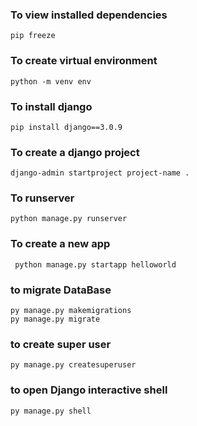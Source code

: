 ### To view installed dependencies
```
pip freeze
```
### To create virtual environment
```
python -m venv env
```

### To install django

```
pip install django==3.0.9
```

### To create a django project
```
django-admin startproject project-name .
```

### To runserver
```
python manage.py runserver
```
### To create a new app

```
 python manage.py startapp helloworld
````

### to migrate DataBase

```
py manage.py makemigrations
py manage.py migrate
```




### to create super user

```
py manage.py createsuperuser
```



### to open Django interactive shell

```
py manage.py shell
```